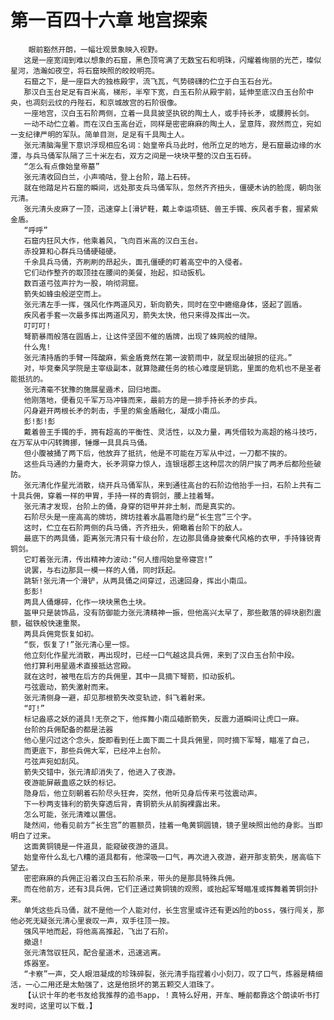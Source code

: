 # 第一百四十六章 地宫探索
        眼前豁然开朗，一幅壮观景象映入视野。
       这是一座宽阔到难以想象的石窟，黑色顶穹满了无数宝石和明珠，闪耀着绚丽的光芒，璨似星河，浩瀚如夜空，将石窟映照的皎皎明亮。
       石窟之下，是一座巨大的独栋殿宇，流飞瓦，气势磅礴的伫立于白玉石台光。
       那汉白玉台足足有百米高，梯形，半窄下宽，白玉石阶从殿宇前，延伸至底汉白玉台阶中央，也凋刻云纹的丹陛石，和京城故宫的石阶很像。
       一座地宫，汉白玉石阶两侧，立着一具具披坚执锐的陶土人，或手持长矛，或腰胯长剑。
       一动不动伫立着。而在汉白玉高台近，同样是密密麻麻的陶土人，呈意阵，寂然而立，宛如一支纪律严明的军队。简单目测，足足有千具陶土人。
       张元清脑海里下意识浮现相应名词：始皇帝兵马此时，他所立足的地方，是石窟最边缘的水潭，与兵马俑军队隔了三十米左右，双方之间是一块块平整的汉白玉石砖。
       “怎么有点像始皇帝墓”
       张元清收回白兰，小声喃咕，登上台阶，踏上石砖。
       就在他踏足片石窟的瞬间，远处那支兵马俑军队，忽然齐齐扭头，僵硬木讷的脸庞，朝向张元清。
       张元清头皮麻了一顶，迅速穿上[滑铲鞋，戴上幸运项链、兽王手镯、疾风者手套，握紧紫金盾。
       “呼呼”
       石窟内狂风大作，他乘着风，飞向百米高的汉白玉台。
       赤投算和心群兵马俑硬碰硬。
       千余具兵马俑，齐刷刷的昂起头，面孔僵硬的盯着高空中的入侵者。
       它们动作整齐的取顶挂在腰间的美餐，抬起，扣动扳机。
       数百道弓弦声拧为一股，响彻洞窟。
       箭失如蜂虫般逆空而上。
       张元清左手一挥，强风化作两道风刃，斩向箭失，同时在空中蜷缩身体，竖起了圆盾。
       疾风者手套一次最多挥出两道风刃，箭失太快，他只来得及挥出一次。
       叮叮叮!
       弩箭暴雨般落在圆盾上，让这件坚固不催的盾牌，出现了蛛网般的缝隙。
       什么鬼!
       张元清持盾的手臂一阵酸麻，紫金盾竟然在第一波箭雨中，就呈现出破损的征兆。”
       对，毕竞秦风学院是主宰级副本，就算隐藏任务的核心难度是钥匙，里面的危机也不是圣者能抵抗的。
       张元清毫不犹豫的施展星遁术，回归地面。
       他刚落地，便看见千军万马冲锋而来，最前方的是一排手持长矛的步兵。
       闪身避开两根长矛的刺击，手里的紫金盾融化，凝成小南瓜。
       彭!彭!彭
       戴着兽王手镯的手，拥有超高的平衡性、灵活性，以及力量，再凭借较为高超的格斗技巧，在万军从中闪转腾挪，锤爆一具具兵马俑。
       但小腹被捅了两下后，他放弃了抵抗，他是不可能在万军从中过，一刀都不挨的。
       这些兵马通的力量奇大，长矛洞穿力惊人，连银瑶郡主这种层次的阴尸挨了两矛后都险些破防。
       张元清化作星光消散，绕开兵马俑军队，来到通往高台的石阶边他抬手一扫，石阶上共有二十具兵佣，穿着一样的甲胃，手持一样的青铜剑，腰上挂着弩。
       张元清才发现，台阶上的俑，身穿的铠甲并非土制，而是真实的。
       石阶尽头是一座高高的牌坊，牌坊挂着水晶匾隐约是“长生宫”三个字。
       这时，伫立在石阶两侧的兵马俑，齐齐扭头，俯瞰着台阶下的敌人。
       最底下的两具俑，距离张元清只有十级台阶，左边那具俑身披秦代风格的衣甲，手持锋锐青铜剑。
       它盯着张元清，传出精神力波动:“何人擅闯始皇帝寝宫!”
       说罢，与右边那具一模一样的人俑，同时跃起。
       跳斩!张元清一个滑铲，从两具俑之间穿过，迅速回身，挥出小南瓜。
       彭彭!
       两具人俑爆碎，化作一块块黑色土块。
       盔甲只是装饰品，没有防御能力张元清精神一振，但他高兴太早了，那些散落的碎块剧烈震额，磁铁般快速重聚。
       两具兵佣竞恢复如初。
       “恢，恢复了!”张元清心里一惊。
       他立刻化作星光消散，再出现时，已经一口气越这具兵佣，来到了汉白玉台阶中段。
       他打算利用星遁术直接抵达宫殿。
       就在这时，被甩在后方的兵佣里，其中一具摘下弩箭，扣动扳机。
       弓弦震动，箭失激射而来。
       张元清侧身一避，却见那根箭失改变轨迹，斜飞着射来。
       “叮!”
       标记盎惑之妖的道具!无奈之下，他挥舞小南瓜磕断箭失，反震力道瞬间让虎口一麻。
       台阶的兵佣配备的都是法器
       他心里闪过这个念头，旋即看到任上面下面二十具兵佣里，同时摘下军弩，瞄准了自己，
       而更底下，那些兵佣大军，已经冲上台阶。
       弓弦声宛如刮风。
       箭失交错中，张元清却消失了，他进入了夜游。
       夜游能屏蔽蛊惑之妖的标记。
       隐身后，他立刻朝着石阶尽头狂奔，突然，他听见身后传来弓弦震动声。
       下一秒两支锋利的箭失穿透后背，青铜箭头从前胸裸露出来。
       怎么可能，张元清难以置信。
       陡然间，他看见前方“长生宫”的匾额员，挂着一龟黄铜圆镜，镜子里映照出他的身影。当即明白了过来。
       这面黄铜镜是一件道具，能窥破夜游的道具。
       始皇帝什么乱七八糟的道具都有，他深吸一口气，再次进入夜游，避开那支箭失，居高临下望去。
       密密麻麻的兵佣正沿着汉白玉石阶杀来，带头的是那具特殊兵佣。
       而在他前方，还有3具兵佣，它们正通过黄铜镜的观照，或抬起军弩瞄准或挥舞着菁铜剑扑来。
       单凭这些兵马俑，就不是他一个人能对付，长生宫里或许还有更凶险的boss，强行闯关，那他必死无疑张元清心里衰叹一声，双手往顶一按。
       强风平地而起，将他高高推起，飞出了石阶。
       撤退!
       张元清驾驭狂风，配合星道术，迅速逃离。
       炼器室。
       “卡察”一声，交人眼泪凝成的珍珠碎裂，张元清手指捏着小小刻刀，叹了口气，炼器是精细活，一心二用还是太勉强了，这是他损坏的第五颗交人泪珠了。
       【认识十年的老书友给我推荐的追书app，！真特么好用，开车、睡前都靠这个朗读听书打发时间，这里可以下载.】